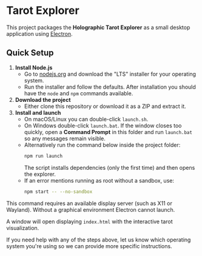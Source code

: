 # Tarot Explorer

This project packages the **Holographic Tarot Explorer** as a small desktop application using [Electron](https://www.electronjs.org/).

## Quick Setup

1. **Install Node.js**
   - Go to [nodejs.org](https://nodejs.org/) and download the "LTS" installer for your operating system.
   - Run the installer and follow the defaults. After installation you should have the `node` and `npm` commands available.
2. **Download the project**
   - Either clone this repository or download it as a ZIP and extract it.
3. **Install and launch**
   - On macOS/Linux you can double-click `launch.sh`.
   - On Windows double-click `launch.bat`. If the window closes too quickly, open a **Command Prompt** in this folder and run `launch.bat` so any messages remain visible.
   - Alternatively run the command below inside the project folder:
     ```bash
     npm run launch
     ```
     The script installs dependencies (only the first time) and then opens the explorer.
   - If an error mentions running as root without a sandbox, use:
     ```bash
     npm start -- --no-sandbox
     ```

This command requires an available display server (such as X11 or Wayland).
Without a graphical environment Electron cannot launch.

A window will open displaying `index.html` with the interactive tarot visualization.

If you need help with any of the steps above, let us know which operating system you're using so we can provide more specific instructions.
